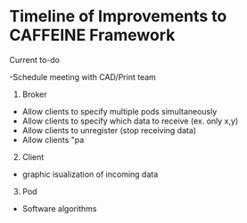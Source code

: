 # Timeline of Improvements to CAFFEINE Framework

Current to-do

-Schedule meeting with CAD/Print team

1. Broker

  - Allow clients to specify multiple pods simultaneously
  - Allow clients to specify which data to receive (ex. only x,y)
  - Allow clients to unregister (stop receiving data)
- Allow clients "pa

2. Client
  - graphic isualization of incoming data

3. Pod
  - Software algorithms

